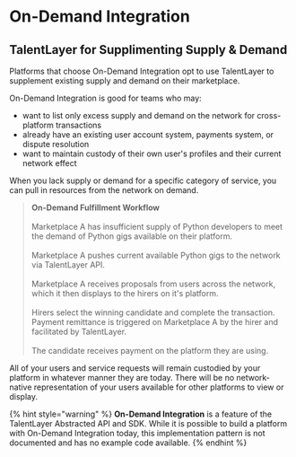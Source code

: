 # On-Demand Integration

## TalentLayer for Supplimenting Supply & Demand

Platforms that choose On-Demand Integration opt to use TalentLayer to supplement existing supply and demand on their marketplace.

On-Demand Integration is good for teams who may:

* want to list only excess supply and demand on the network for cross-platform transactions
* already have an existing user account system, payments system, or dispute resolution
* want to maintain custody of their own user's profiles and their current network effect

When you lack supply or demand for a specific category of service, you can pull in resources from the network on demand.&#x20;

> **On-Demand Fulfillment Workflow**\
> \
> Marketplace A has insufficient supply of Python developers to meet the demand of Python gigs available on their platform. \
> \
> Marketplace A pushes current available Python gigs to the network via TalentLayer API. \
> \
> Marketplace A receives proposals from users across the network, which it then displays to the hirers on it's platform. \
> \
> Hirers select the winning candidate and complete the transaction. Payment remittance is triggered on Marketplace A by the hirer and facilitated by TalentLayer. \
> \
> The candidate receives payment on the platform they are using.

All of your users and service requests will remain custodied by your platform in whatever manner they are today. There will be no network-native representation of your users available for other platforms to view or display.&#x20;

{% hint style="warning" %}
**On-Demand Integration** is a feature of the TalentLayer Abstracted API and SDK. While it is possible to build a platform with On-Demand Integration today, this implementation pattern is not documented and has no example code available.&#x20;
{% endhint %}
